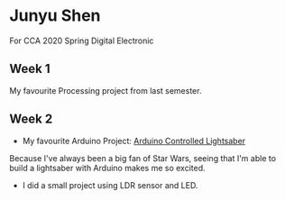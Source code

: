 # Junyu Shen
For CCA 2020 Spring Digital Electronic

## Week 1
My favourite Processing project from last semester.

## Week 2
* My favourite Arduino Project: [Arduino Controlled Lightsaber](https://www.youtube.com/watch?v=Dzpe1GVOJXU)

Because I've always been a big fan of Star Wars, seeing that I'm able to build a lightsaber with Arduino makes me so excited.

* I did a small project using LDR sensor and LED.
